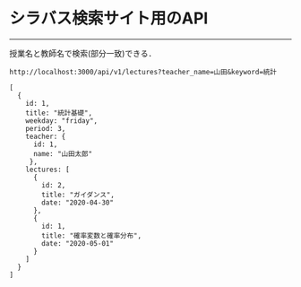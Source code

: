 # シラバス検索サイト用のAPI
***
授業名と教師名で検索(部分一致)できる．

`http://localhost:3000/api/v1/lectures?teacher_name=山田&keyword=統計`

```
[
  {
    id: 1,
    title: "統計基礎",
    weekday: "friday",
    period: 3,
    teacher: {
      id: 1,
      name: "山田太郎"
     },
    lectures: [
      {
        id: 2,
        title: "ガイダンス",
        date: "2020-04-30"
      },
      {
        id: 1,
        title: "確率変数と確率分布",
        date: "2020-05-01"
      }
    ]
  }
]
```
